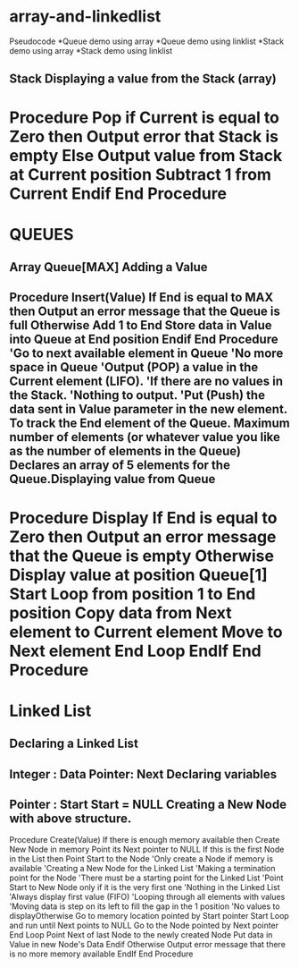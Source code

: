 # array-and-linkedlist
Pseudocode
*Queue demo using array
*Queue demo using linklist
*Stack demo using array
*Stack demo using linklist



Stack
Displaying a value from the Stack (array)
-----------------------------------------
Procedure Pop
if Current is equal to Zero then
Output error that Stack is empty
Else
Output value from Stack at Current position
Subtract 1 from Current
Endif
End Procedure
===============================================================================================
QUEUES
=======
Array Queue[MAX]
Adding a Value
--------------------
Procedure Insert(Value)
If End is equal to MAX then
Output an error message that the Queue is full
Otherwise
Add 1 to End
Store data in Value into Queue at End position
Endif
End Procedure
'Go to next available element in Queue
'No more space in Queue
'Output (POP) a value in the Current element (LIFO).
'If there are no values in the Stack.
'Nothing to output.
'Put (Push) the data sent in Value parameter in the new element.
To track the End element of the Queue.
Maximum number of elements (or whatever value you like as the
number of elements in the Queue)
Declares an array of 5 elements for the Queue.Displaying value from Queue
----------------------------------
Procedure Display
If End is equal to Zero then
Output an error message that the Queue is empty
Otherwise
Display value at position Queue[1]
Start Loop from position 1 to End position
Copy data from Next element to Current element
Move to Next element
End Loop
EndIf
End Procedure
=====================================================================================================
Linked List
==========
Declaring a Linked List
-----------------------------
Integer : Data
Pointer: Next
Declaring variables
-----------------------
Pointer : Start
Start = NULL
Creating a New Node with above structure.
---------------------------------------------------
Procedure Create(Value)
If there is enough memory available then
Create New Node in memory
Point its Next pointer to NULL
If this is the first Node in the List then
Point Start to the Node
'Only create a Node if memory is available
'Creating a New Node for the Linked List
'Making a termination point for the Node
'There must be a starting point for the Linked List
'Point Start to New Node only if it is the very first one
'Nothing in the Linked List
'Always display first value (FIFO)
'Looping through all elements with values
'Moving data is step on its left to fill the gap in the 1 position
'No values to displayOtherwise
Go to memory location pointed by Start pointer Start Loop and run until Next points to NULL Go to the Node pointed by Next pointer
End Loop Point Next of last Node to the newly created Node
Put data in Value in new Node's Data Endif Otherwise Output error message that there is no more memory available
EndIf End Procedure
